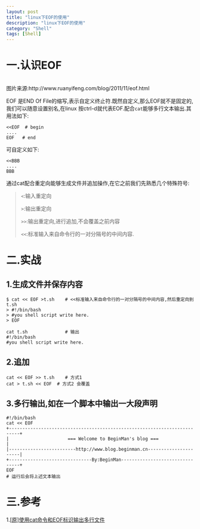 ```yaml
---
layout: post
title: "linux下EOF的使用"
description: "linux下EOF的使用"
category: "Shell"
tags: [Shell]
---
```


<h1>一.认识EOF</h1>

<p><img src="http://image.beekka.com/blog/201111/bg2011111201.jpg" alt="" /></p>

<p>图片来源:http://www.ruanyifeng.com/blog/2011/11/eof.html</p>

<p>EOF 是END Of File的缩写,表示自定义终止符.既然自定义,那么EOF就不是固定的,我们可以随意设置别名,在linux 按ctrl-d就代表EOF.配合<code>cat</code>能够多行文本输出.其用法如下:</p>

<pre><code>&lt;&lt;EOF  # begin
....
EOF   # end
</code></pre>

<p>可自定义如下:</p>

<pre><code>&lt;&lt;BBB
....
BBB
</code></pre>

<!--more-->

<p>通过cat配合重定向能够生成文件并追加操作,在它之前我们先熟悉几个特殊符号:</p>

<blockquote>
  <p><code>&lt;</code>:输入重定向</p>
  
  <p><code>&gt;</code>:输出重定向</p>
  
  <p><code>&gt;&gt;</code>:输出重定向,进行追加,不会覆盖之前内容</p>
  
  <p><code>&lt;&lt;</code>:标准输入来自命令行的一对分隔号的中间内容.</p>
</blockquote>

<h1>二.实战</h1>

<h2>1.生成文件并保存内容</h2>

<pre><code>$ cat &lt;&lt; EOF &gt;t.sh    # &lt;&lt;标准输入来自命令行的一对分隔号的中间内容,然后重定向到t.sh
&gt; #!/bin/bash
&gt; #you shell script write here.
&gt; EOF

cat t.sh              # 输出
#!/bin/bash
#you shell script write here.
</code></pre>

<h2>2.追加</h2>

<pre><code>cat &lt;&lt; EOF &gt;&gt; t.sh    # 方式1    
cat &gt; t.sh &lt;&lt; EOF  # 方式2 会覆盖
</code></pre>

<h2>3.多行输出,如在一个脚本中输出一大段声明</h2>

<pre><code>#!/bin/bash
cat &lt;&lt; EOF
+--------------------------------------------------------------------------+
|                      === Welcome to BeginMan's blog ===                  |
|-------------------------http://www.blog.beginman.cn----------------------|
+-------------------------------By:BeginMan--------------------------------+
EOF
# 运行后会将上述文本输出
</code></pre>

<h1>三.参考</h1>

<p>1.<a href="http://www.linuxfly.org/post/146/">[原]使用cat命令和EOF标识输出多行文件</a></p>
